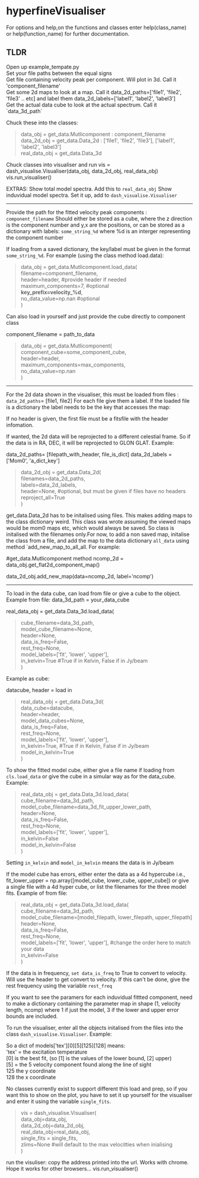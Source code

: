 # hyperfineVisualiser


For options and help,on the functions and classes enter help(class_name) 
or help(function_name) for further documentation.

<h2>TLDR</h2>
Open up example_tempate.py <br />
Set your file paths between the equal signs <br />
    Get file containing velocity peak per component. Will plot in 3d. Call it 'component_filename' <br />
    Get some 2d maps to look at a map. Call it data_2d_paths=['file1', 'file2', 'file3' .. etc] and label them data_2d_labels=['label1', 'label2', 'label3'] <br />
    Get the actual data cube to look at the actual spectrum. Call it `data_3d_path` <br />

Chuck these into the classes:
> data_obj = get_data.Mutlicomponent : component_filename <br />
> data_2d_obj = get_data.Data_2d : ['file1', 'file2', 'file3'], ['label1', 'label2', 'label3'] <br />
> real_data_obj =  get_data.Data_3d <br />

Chuck classes into visualiser and run
vis = dash_visualise.Visualiser(data_obj, data_2d_obj, real_data_obj)
vis.run_visualiser()

EXTRAS:
    Show total model spectra. Add this to `real_data_obj`
    Show induvidual model spectra. Set it up, add to `dash_visualise.Visualiser`

----------------------------------------------------------------------------

Provide the path for the fitted velocity peak components : `component_filename`
Should either be stored as a cube, where the z direction is the component number
and y,x are the positions, or can be stored as a dictionary with labels:
    `some_string_%d` where %d is an interger representing the component number

If loading from a saved dictionary, the key/label must be given in the format
`some_string_%d`. For example (using the class method load.data):

> data_obj = get_data.Mutlicomponent.load_data( <br />
> filename=component_filename, <br />
> header=header, #provide header if needed <br />
> maximum_components=7, #optional <br />
> **key_prefix=velocity_%d**, <br />
> no_data_value=np.nan #optional <br />
> )

Can also load in yourself and just provide the cube directly to component class

component_filename = path_to_data

> data_obj = get_data.Mutlicomponent( <br />
> component_cube=some_component_cube, <br />
> header=header, <br />
> maximum_components=max_components, <br />
> no_data_value=np.nan <br />
> )

---------------------------------------------------------------------


For the 2d data shown in the visualiser, this must be loaded
from files : `data_2d_paths`= [file1, file2]
For each file give them a label. If the loaded file is a dictionary
the label needs to be the key that accesses the map:

If no header is given, the first file must be a fitsfile with
the header infomation.

If wanted, the 2d data will be reprojected to a different celestial frame. So if
the data is in RA, DEC, it will be reprojected to GLON GLAT. Example:

data_2d_paths= [filepath_with_header, file_is_dict]
data_2d_labels = ['Mom0', 'a_dict_key']

> data_2d_obj = get_data.Data_2d( <br />
> filenames=data_2d_paths, <br />
> labels=data_2d_labels, <br />
> header=None, #optional, but must be given if files have no headers <br />
> reproject_all=True <br />
> )

get_data.Data_2d has to be initalised using files. This makes adding maps
to the class dictionary weird. This class was wrote assuming the viewed maps
would be mom0 maps etc, which would always be saved.  So class is initalised
with the filenames only.For now, to add a non saved map, initalise the class
from a file, and add the map to the data dictionary `all_data` using method
`add_new_map_to_all_all. For example:

#get_data.Mutlicomponent method
ncomp_2d = data_obj.get_flat2d_component_map() 

data_2d_obj.add_new_map(data=ncomp_2d, label='ncomp')


--------------------------------------------------------------------


To load in the data cube, can load from file or give a cube to the object. Example from file:
data_3d_path = your_data_cube

real_data_obj = get_data.Data_3d.load_data( <br />
> cube_filename=data_3d_path, <br />
> model_cube_filename=None, <br />
> header=None, <br />
> data_is_freq=False, <br />
> rest_freq=None, <br />
> model_labels=['fit', 'lower', 'upper'], <br />
> in_kelvin=True #True if in Kelvin, False if in Jy/beam <br />
> )

Example as cube:

datacube, header = load in

> real_data_obj = get_data.Data_3d(<br />
> data_cube=datacube,<br />
> header=header,<br />
> model_data_cubes=None,<br />
> data_is_freq=False,<br />
> rest_freq=None,<br />
> model_labels=['fit', 'lower', 'upper'], <br />
> in_kelvin=True, #True if in Kelvin, False if in Jy/beam <br />
> model_in_kelvin=True <br />
> )

To show the fitted model cube, either give a file name if loading from
`cls.load_data` or give the cube in a simular way as for the data_cube. Example:

> real_data_obj = get_data.Data_3d.load_data(<br />
> cube_filename=data_3d_path,<br />
> model_cube_filename=data_3d_fit_upper_lower_path,<br />
> header=None,<br />
> data_is_freq=False,<br />
> rest_freq=None,<br />
> model_labels=['fit', 'lower', 'upper'],<br />
> in_kelvin=False<br />
> model_in_kelvin=False<br />
> )

Setting `in_kelvin` and `model_in_kelvin` means the data is in Jy/beam 

If the model cube has errors, either enter the data as a 4d hypercube 
i.e., fit_lower_upper = np.array([model_cube, lower_cube, upper_cube])
or give a single file with a 4d hyper cube, or list the filenames for
the three model fits. Example of from file:

> real_data_obj = get_data.Data_3d.load_data(<br />
> cube_filename=data_3d_path,<br />
> model_cube_filename=[model_filepath, lower_filepath, upper_filepath]<br />
> header=None,<br />
> data_is_freq=False,<br />
> rest_freq=None,<br />
> model_labels=['fit', 'lower', 'upper'], #change the order here to match your data <br />
> in_kelvin=False<br />
> )

If the data is in frequency, `set data_is_freq` to True to convert to velocity.
Will use the header to get convert to velocity. If this can't be done, give
the rest frequency using the variable `rest_freq`


If you want to see the paramers for each induvidual fittted component,
need to make a dictionary containing the parameter map in shape
(1, velocity length, ncomp) where 1 if just the model, 3 if the lower
and upper error bounds are included.

To run the visualiser, enter all the objects initalised from the files into
the class `dash_visualise.Visualiser`. Example:



So a dict of models['tex'][0][5][125][128] means: <br />
'tex' = the excitation temperature <br />
[0] is the best fit, (so [1] is the values of the lower bound, [2] upper) <br />
[5] = the 5 velocity component found along the line of sight <br />
125 the y coordinate <br />
128 the x coordinate

No classes currently exist to support different this load and prep, so
if you want this to show on the plot, you have to set it up yourself
for the visualiser and enter it using the variable `single_fits`.

> vis = dash_visualise.Visualiser(<br />
> data_obj=data_obj, <br />
> data_2d_obj=data_2d_obj, <br />
> real_data_obj=real_data_obj,<br />
> single_fits = single_fits,<br />
> zlims=None #will default to the max velocitties when inialising <br />
> )

run the visuliser: copy the address printed into the url. Works with chrome. Hope it
works for other browsers...
vis.run_visualiser()
